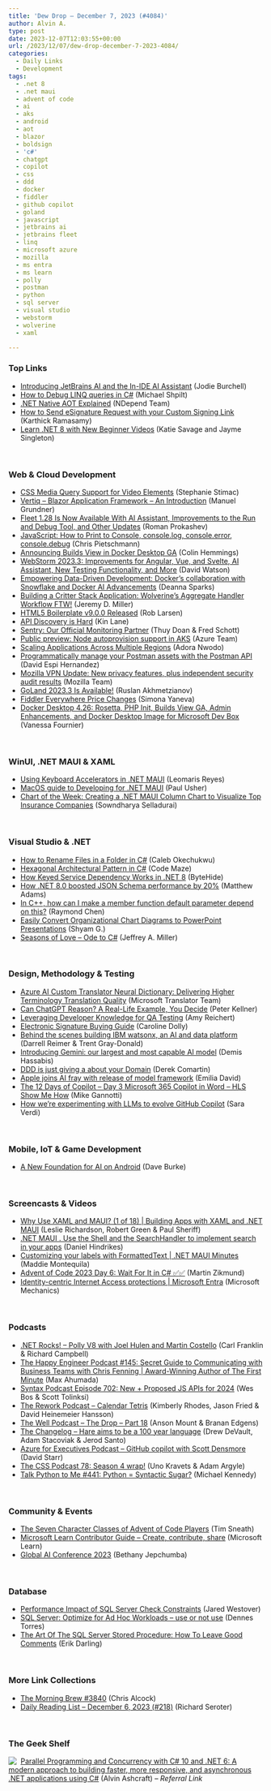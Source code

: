 ```yaml
---
title: 'Dew Drop – December 7, 2023 (#4084)'
author: Alvin A.
type: post
date: 2023-12-07T12:03:55+00:00
url: /2023/12/07/dew-drop-december-7-2023-4084/
categories:
  - Daily Links
  - Development
tags:
  - .net 8
  - .net maui
  - advent of code
  - ai
  - aks
  - android
  - aot
  - blazor
  - boldsign
  - 'c#'
  - chatgpt
  - copilot
  - css
  - ddd
  - docker
  - fiddler
  - github copilot
  - goland
  - javascript
  - jetbrains ai
  - jetbrains fleet
  - linq
  - microsoft azure
  - mozilla
  - ms entra
  - ms learn
  - polly
  - postman
  - python
  - sql server
  - visual studio
  - webstorm
  - wolverine
  - xaml

---
```

### <a name="top"></a>Top Links

  * <a href="https://blog.jetbrains.com/blog/2023/12/06/introducing-jetbrains-ai-and-the-in-ide-ai-assistant/" target="_blank" rel="noopener">Introducing JetBrains AI and the In-IDE AI Assistant</a> (Jodie Burchell)
  * <a href="https://michaelscodingspot.com/debug-linq-in-csharp/" target="_blank" rel="noopener">How to Debug LINQ queries in C#</a> (Michael Shpilt)
  * <a href="https://blog.ndepend.com/net-native-aot-explained/" target="_blank" rel="noopener">.NET Native AOT Explained</a> (NDepend Team)
  * <a href="https://boldsign.com/blogs/send-esignature-request-with-custom-signing-link/?utm_source=alvinashcraft&utm_medium=email&utm_campaign=alvinashcraft_blog_edmdec23" target="_blank" rel="noopener">How to Send eSignature Request with your Custom Signing Link</a> (Karthick Ramasamy)
  * <a href="https://devblogs.microsoft.com/dotnet/learn-dotnet8-beginner-videos/" target="_blank" rel="noopener">Learn .NET 8 with New Beginner Videos</a> (Katie Savage and Jayme Singleton)

&nbsp;

### <a name="web"></a>Web & Cloud Development

  * <a href="https://blog.stephaniestimac.com/posts/2023/12/css-media-video-source/" target="_blank" rel="noopener">CSS Media Query Support for Video Elements</a> (Stephanie Stimac)
  * <a href="https://blog.delegate.at/2023/12/07/vertiq-introduction.html" target="_blank" rel="noopener">Vertiq &#8211; Blazor Application Framework &#8211; An Introduction</a> (Manuel Grundner)
  * <a href="https://blog.jetbrains.com/fleet/2023/12/fleet-1-28-is-now-available-with-ai-assistant-improvements-to-the-i-run-and-debug-i-tool-and-other-updates/" target="_blank" rel="noopener">Fleet 1.28 Is Now Available With AI Assistant, Improvements to the Run and Debug Tool, and Other Updates</a> (Roman Prokashev)
  * <a href="https://pietschsoft.com/post/2023/12/06/javascript-how-to-print-to-console-log" target="_blank" rel="noopener">JavaScript: How to Print to Console, console.log, console.error, console.debug</a> (Chris Pietschmann)
  * <a href="https://www.docker.com/blog/announcing-builds-view-in-docker-desktop-ga/" target="_blank" rel="noopener">Announcing Builds View in Docker Desktop GA</a> (Colin Hemmings)
  * <a href="https://blog.jetbrains.com/webstorm/2023/12/webstorm-2023-3/" target="_blank" rel="noopener">WebStorm 2023.3: Improvements for Angular, Vue, and Svelte, AI Assistant, New Testing Functionality, and More</a> (David Watson)
  * <a href="https://www.docker.com/blog/docker-collaboration-snowflake-snowpark/" target="_blank" rel="noopener">Empowering Data-Driven Development: Docker’s collaboration with Snowflake and Docker AI Advancements</a> (Deanna Sparks)
  * <a href="https://jeremydmiller.com/2023/12/06/building-a-critter-stack-application-wolverines-aggregate-handler-workflow-ftw/" target="_blank" rel="noopener">Building a Critter Stack Application: Wolverine’s Aggregate Handler Workflow FTW!</a> (Jeremy D. Miller)
  * <a href="https://htmlcssjavascript.com/web/html5-boilerplate-v9-0-0-released/" target="_blank" rel="noopener">HTML5 Boilerplate v9.0.0 Released</a> (Rob Larsen)
  * <a href="http://apievangelist.com/2023/12/06/api-discovery-is-hard/" target="_blank" rel="noopener">API Discovery is Hard</a> (Kin Lane)
  * <a href="https://astro.build/blog/sentry-official-monitoring-partner/" target="_blank" rel="noopener">Sentry: Our Official Monitoring Partner</a> (Thuy Doan & Fred Schott)
  * <a href="https://azure.microsoft.com/en-us/updates/public-preview-node-autoprovision-support-in-aks/" target="_blank" rel="noopener">Public preview: Node autoprovision support in AKS</a> (Azure Team)
  * <a href="https://www.pulumi.com/blog/scaling-apps-across-multiple-regions/" target="_blank" rel="noopener">Scaling Applications Across Multiple Regions</a> (Adora Nwodo)
  * <a href="https://blog.postman.com/programmatically-manage-your-postman-assets-with-the-postman-api/" target="_blank" rel="noopener">Programmatically manage your Postman assets with the Postman API</a> (David Espi Hernandez)
  * <a href="https://blog.mozilla.org/en/mozilla/mozilla-vpn-update-new-privacy-features-plus-independent-security-audit-results/" target="_blank" rel="noopener">Mozilla VPN Update: New privacy features, plus independent security audit results</a> (Mozilla Team)
  * <a href="https://blog.jetbrains.com/go/2023/12/06/goland-2023-3-is-available/" target="_blank" rel="noopener">GoLand 2023.3 Is Available!</a> (Ruslan Akhmetzianov)
  * <a href="https://www.telerik.com/blogs/fiddler-everywhere-price-changes" target="_blank" rel="noopener">Fiddler Everywhere Price Changes</a> (Simona Yaneva)
  * <a href="https://www.docker.com/blog/docker-desktop-4-26/" target="_blank" rel="noopener">Docker Desktop 4.26: Rosetta, PHP Init, Builds View GA, Admin Enhancements, and Docker Desktop Image for Microsoft Dev Box</a> (Vanessa Fournier)

&nbsp;

### <a name="silverlight"></a>WinUI, .NET MAUI & XAML

  * <a href="https://www.telerik.com/blogs/using-keyboard-accelerators-net-maui" target="_blank" rel="noopener">Using Keyboard Accelerators in .NET MAUI</a> (Leomaris Reyes)
  * <a href="https://community.devexpress.com/blogs/mobile/archive/2023/12/06/macos-guide-to-developing-for-net-maui.aspx" target="_blank" rel="noopener">MacOS guide to Developing for .NET MAUI</a> (Paul Usher)
  * <a href="https://www.syncfusion.com/blogs/post/dotnet-maui-column-chart-insurance.aspx?utm_source=alvinashcraft&utm_medium=email&utm_campaign=alvinashcraft_blog_edmdec23" target="_blank" rel="noopener">Chart of the Week: Creating a .NET MAUI Column Chart to Visualize Top Insurance Companies</a> (Sowndharya Selladurai)

&nbsp;

### <a name="dotnet"></a>Visual Studio & .NET

  * <a href="https://code-maze.com/csharp-rename-files-in-a-folder/" target="_blank" rel="noopener">How to Rename Files in a Folder in C#</a> (Caleb Okechukwu)
  * <a href="https://code-maze.com/csharp-hexagonal-architectural-pattern/" target="_blank" rel="noopener">Hexagonal Architectural Pattern in C#</a> (Code Maze)
  * <a href="https://dev.to/bytehide/how-keyed-service-dependency-works-in-net-8-4anc" target="_blank" rel="noopener">How Keyed Service Dependency Works in .NET 8</a> (ByteHide)
  * <a href="https://endjin.com/blog/2023/12/how-dotnet-8-boosted-json-schema-performance-by-20-percent-for-free.html" target="_blank" rel="noopener">How .NET 8.0 boosted JSON Schema performance by 20%</a> (Matthew Adams)
  * <a href="https://devblogs.microsoft.com/oldnewthing/20231206-00/?p=109108" target="_blank" rel="noopener">In C++, how can I make a member function default parameter depend on this?</a> (Raymond Chen)
  * <a href="https://www.syncfusion.com/blogs/post/org-chart-diagram-to-ppt.aspx?utm_source=alvinashcraft&utm_medium=email&utm_campaign=alvinashcraft_blog_edmdec23" target="_blank" rel="noopener">Easily Convert Organizational Chart Diagrams to PowerPoint Presentations</a> (Shyam G.)
  * <a href="https://knowledgeplaybook.com/i-still-code/csharp-advent-2023-seasons-of-love/" target="_blank" rel="noopener">Seasons of Love &#8211; Ode to C#</a> (Jeffrey A. Miller)

&nbsp;

### <a name="design"></a>Design, Methodology & Testing

  * <a href="https://www.microsoft.com/en-us/translator/blog/2023/12/06/azure-ai-custom-translator-neural-dictionary-delivering-higher-terminology-translation-quality/" target="_blank" rel="noopener">Azure AI Custom Translator Neural Dictionary: Delivering Higher Terminology Translation Quality</a> (Microsoft Translator Team)
  * <a href="https://peterkellner.net//2023/12/06/chatgpt-and-reasoning-can-it-or-can-it-not/" target="_blank" rel="noopener">Can ChatGPT Reason? A Real-Life Example, You Decide</a> (Peter Kellner)
  * <a href="https://www.telerik.com/blogs/leveraging-developer-knowledge-qa-testing" target="_blank" rel="noopener">Leveraging Developer Knowledge for QA Testing</a> (Amy Reichert)
  * <a href="https://boldsign.com/blogs/electronic-signature-buying-guide/?utm_source=alvinashcraft&utm_medium=email&utm_campaign=alvinashcraft_blog_edmdec23" target="_blank" rel="noopener">Electronic Signature Buying Guide</a> (Caroline Dolly)
  * <a href="https://stackoverflow.blog/2023/12/06/behind-the-scenes-building-ibm-watsonx-an-ai-and-data-platform/" target="_blank" rel="noopener">Behind the scenes building IBM watsonx, an AI and data platform</a> (Darrell Reimer & Trent Gray-Donald)
  * <a href="https://blog.google/technology/ai/google-gemini-ai/" target="_blank" rel="noopener">Introducing Gemini: our largest and most capable AI model</a> (Demis Hassabis)
  * <a href="https://codeopinion.com/ddd-is-just-giving-a-about-your-domain/" target="_blank" rel="noopener">DDD is just giving a about your Domain</a> (Derek Comartin)
  * <a href="https://www.theverge.com/2023/12/6/23990678/apple-foundation-models-generative-ai-mlx" target="_blank" rel="noopener">Apple joins AI fray with release of model framework</a> (Emilia David)
  * <a href="https://techcommunity.microsoft.com/t5/healthcare-and-life-sciences/the-12-days-of-copilot-day-3-microsoft-365-copilot-in-word-hls/ba-p/4000383" target="_blank" rel="noopener">The 12 Days of Copilot – Day 3 Microsoft 365 Copilot in Word – HLS Show Me How</a> (Mike Gannotti)
  * <a href="https://github.blog/2023-12-06-how-were-experimenting-with-llms-to-evolve-github-copilot/" target="_blank" rel="noopener">How we’re experimenting with LLMs to evolve GitHub Copilot</a> (Sara Verdi)

&nbsp;

### <a name="mobile"></a>Mobile, IoT & Game Development

  * <a href="http://android-developers.googleblog.com/2023/12/a-new-foundation-for-ai-on-android.html" target="_blank" rel="noopener">A New Foundation for AI on Android</a> (Dave Burke)

&nbsp;

### <a name="videos"></a>Screencasts & Videos

  * <a href="http://www.youtube.com/watch?v=Kwp2oBU8jaY" target="_blank" rel="noopener">Why Use XAML and MAUI? (1 of 18) | Building Apps with XAML and .NET MAUI</a> (Leslie Richardson, Robert Green & Paul Sheriff)
  * <a href="http://www.youtube.com/watch?v=O3QUDFtC_RA" target="_blank" rel="noopener">.NET MAUI . Use the Shell and the SearchHandler to implement search in your apps</a> (Daniel Hindrikes)
  * <a href="http://www.youtube.com/watch?v=hdZgsRBIoes" target="_blank" rel="noopener">Customizing your labels with FormattedText | .NET MAUI Minutes</a> (Maddie Montequila)
  * <a href="http://www.youtube.com/watch?v=m0bBSwxdBKI" target="_blank" rel="noopener">Advent of Code 2023 Day 6: Wait For It in C# ✅✅</a> (Martin Zikmund)
  * <a href="http://www.youtube.com/watch?v=-dKzwX5tRkg" target="_blank" rel="noopener">Identity-centric Internet Access protections | Microsoft Entra</a> (Microsoft Mechanics)

&nbsp;

### <a name="podcasts"></a>Podcasts

  * <a href="https://www.spreaker.com/user/16677006/dotnetrocks-1875-polly-v8" target="_blank" rel="noopener">.NET Rocks! &#8211; Polly V8 with Joel Hulen and Martin Costello</a> (Carl Franklin & Richard Campbell)
  * <a href="https://oasisofcourage.com/145-secret-guide-to-communicating-with-business-teams-with-chris-fenning/" target="_blank" rel="noopener">The Happy Engineer Podcast #145: Secret Guide to Communicating with Business Teams with Chris Fenning | Award-Winning Author of The First Minute</a> (Max Ahumada)
  * <a href="https://syntax.fm/show/702/new-proposed-js-apis-for-2024" target="_blank" rel="noopener">Syntax Podcast Episode 702: New + Proposed JS APIs for 2024</a> (Wes Bos & Scott Tolinksi)
  * <a href="https://37signals.com/podcast/calendar-tetris/" target="_blank" rel="noopener">The Rework Podcast &#8211; Calendar Tetris</a> (Kimberly Rhodes, Jason Fried & David Heinemeier Hansson)
  * <a href="https://thewellpod.com/the-drop-part-18/" target="_blank" rel="noopener">The Well Podcast &#8211; The Drop – Part 18</a> (Anson Mount & Branan Edgens)
  * <a href="https://changelog.com/podcast/569" target="_blank" rel="noopener">The Changelog &#8211; Hare aims to be a 100 year language</a> (Drew DeVault, Adam Stacoviak & Jerod Santo)
  * <a href="https://azureforexecs.simplecast.com/episodes/github-copilot-with-scott-densmore-tcNI3qKT" target="_blank" rel="noopener">Azure for Executives Podcast &#8211; GitHub copilot with Scott Densmore</a> (David Starr)
  * <a href="http://thecsspodcast.libsyn.com/78-season-4-wrap" target="_blank" rel="noopener">The CSS Podcast 78: Season 4 wrap!</a> (Uno Kravets & Adam Argyle)
  * <a href="https://talkpython.fm/episodes/show/441/python-syntactic-sugar" target="_blank" rel="noopener">Talk Python to Me #441: Python = Syntactic Sugar?</a> (Michael Kennedy)

&nbsp;

### <a name="events"></a>Community & Events

  * <a href="https://timsneath.medium.com/the-seven-character-classes-of-advent-of-code-players-045f8c16c431?source=rss-59a5b43ec048------2" target="_blank" rel="noopener">The Seven Character Classes of Advent of Code Players</a> (Tim Sneath)
  * <a href="https://learn.microsoft.com/en-us/contribute/" target="_blank" rel="noopener">Microsoft Learn Contributor Guide &#8211; Create, contribute, share</a> (Microsoft Learn)
  * <a href="https://techcommunity.microsoft.com/t5/educator-developer-blog/global-ai-conference-2023/ba-p/4001933" target="_blank" rel="noopener">Global AI Conference 2023</a> (Bethany Jepchumba)

&nbsp;

### <a name="sql"></a>Database

  * <a href="https://www.mssqltips.com/sqlservertip/7866/performance-impact-of-sql-server-check-constraints/" target="_blank" rel="noopener">Performance Impact of SQL Server Check Constraints</a> (Jared Westover)
  * <a href="https://www.red-gate.com/simple-talk/blogs/sql-server-optimize-for-ad-hoc-workloads-use-or-not-use/" target="_blank" rel="noopener">SQL Server: Optimize for Ad Hoc Workloads – use or not use</a> (Dennes Torres)
  * <a href="https://erikdarling.com/the-art-of-the-sql-server-stored-procedure-how-to-leave-good-comments/" target="_blank" rel="noopener">The Art Of The SQL Server Stored Procedure: How To Leave Good Comments</a> (Erik Darling)

&nbsp;

### <a name="links"></a>More Link Collections

  * <a href="https://blog.cwa.me.uk/2023/12/07/the-morning-brew-3840/" target="_blank" rel="noopener">The Morning Brew #3840</a> (Chris Alcock)
  * <a href="https://seroter.com/2023/12/06/daily-reading-list-december-6-2023-218/" target="_blank" rel="noopener">Daily Reading List – December 6, 2023 (#218)</a> (Richard Seroter)

&nbsp;

### <a name="shelf"></a>The Geek Shelf

<a href="https://www.amazon.com/dp/1803243678/?tag=amavin-20" target="_blank" rel="noopener"><img decoding="async" style="margin: 0px 4px 0px 0px; border: 0px currentcolor; float: left; display: inline; background-image: none;" src="https://m.media-amazon.com/images/W/MEDIAX_792452-T2/images/I/51JILwx8jkL._SS135_.jpg" align="left" border="0" /></a> <a href="https://www.amazon.com/dp/1803243678/?tag=amavin-20" target="_blank" rel="noopener">Parallel Programming and Concurrency with C# 10 and .NET 6: A modern approach to building faster, more responsive, and asynchronous .NET applications using C#</a> (Alvin Ashcraft) _&#8211; Referral Link_